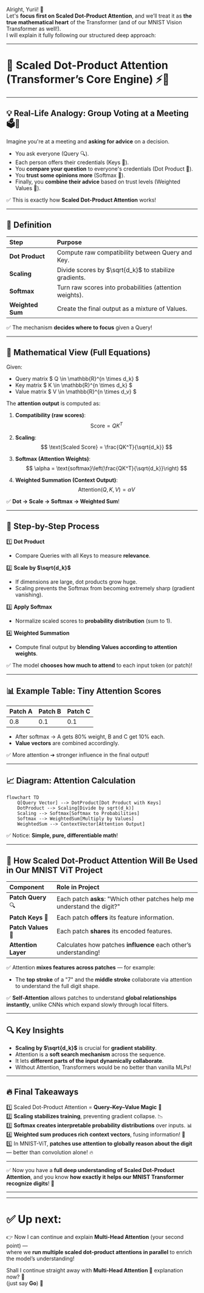 Alright, Yurii! 🚀  
Let's **focus first on Scaled Dot-Product Attention**, and we’ll treat it as **the true mathematical heart** of the Transformer (and of our MNIST Vision Transformer as well!).  
I will explain it fully following our structured deep approach:

---

# **🔖 Scaled Dot-Product Attention (Transformer’s Core Engine) ⚡🧠**

---

## **💡 Real-Life Analogy: Group Voting at a Meeting 🗳️👥**

Imagine you're at a meeting and **asking for advice** on a decision.
- You ask everyone (Query 🔍).
- Each person offers their credentials (Keys 🔑).
- You **compare your question** to everyone's credentials (Dot Product 🧮).
- You **trust some opinions more** (Softmax 🧠).
- Finally, you **combine their advice** based on trust levels (Weighted Values 💎).

✅ This is exactly how **Scaled Dot-Product Attention** works!

---

## **📌 Definition**

| Step | Purpose |
|:-----|:--------|
| **Dot Product** | Compute raw compatibility between Query and Key. |
| **Scaling** | Divide scores by $\sqrt{d_k}$ to stabilize gradients. |
| **Softmax** | Turn raw scores into probabilities (attention weights). |
| **Weighted Sum** | Create the final output as a mixture of Values. |

✅ The mechanism **decides where to focus** given a Query!

---

## **🧮 Mathematical View (Full Equations)**

Given:
- Query matrix $ Q \in \mathbb{R}^{n \times d_k} $
- Key matrix $ K \in \mathbb{R}^{n \times d_k} $
- Value matrix $ V \in \mathbb{R}^{n \times d_v} $

The **attention output** is computed as:

1. **Compatibility (raw scores)**:
$$
\text{Score} = QK^T
$$

2. **Scaling**:
$$
\text{Scaled Score} = \frac{QK^T}{\sqrt{d_k}}
$$

3. **Softmax (Attention Weights)**:
$$
\alpha = \text{softmax}\left(\frac{QK^T}{\sqrt{d_k}}\right)
$$

4. **Weighted Summation (Context Output)**:
$$
\text{Attention}(Q,K,V) = \alpha V
$$

✅ **Dot → Scale → Softmax → Weighted Sum**!

---

## **🔄 Step-by-Step Process**

1️⃣ **Dot Product**  
- Compare Queries with all Keys to measure **relevance**.

2️⃣ **Scale by $\sqrt{d_k}$**  
- If dimensions are large, dot products grow huge.
- Scaling prevents the Softmax from becoming extremely sharp (gradient vanishing).

3️⃣ **Apply Softmax**  
- Normalize scaled scores to **probability distribution** (sum to 1).

4️⃣ **Weighted Summation**  
- Compute final output by **blending Values according to attention weights**.

✅ The model **chooses how much to attend** to each input token (or patch)!

---

## **📊 Example Table: Tiny Attention Scores**

| Patch A | Patch B | Patch C |
|:--------|:--------|:--------|
| 0.8     | 0.1     | 0.1     |

- After softmax → A gets 80% weight, B and C get 10% each.
- **Value vectors** are combined accordingly.

✅ More attention ➔ stronger influence in the final output!

---

## **📈 Diagram: Attention Calculation**

```mermaid
flowchart TD
    Q[Query Vector] --> DotProduct[Dot Product with Keys]
    DotProduct --> Scaling[Divide by sqrt(d_k)]
    Scaling --> Softmax[Softmax to Probabilities]
    Softmax --> WeightedSum[Multiply by Values]
    WeightedSum --> ContextVector[Attention Output]
```

✅ Notice: **Simple, pure, differentiable math**!

---

## **🚀 How Scaled Dot-Product Attention Will Be Used in Our MNIST ViT Project**

| Component | Role in Project |
|:----------|:----------------|
| **Patch Query** 🔍 | Each patch **asks**: "Which other patches help me understand the digit?" |
| **Patch Keys** 🔑 | Each patch **offers** its feature information. |
| **Patch Values** 💎 | Each patch **shares** its encoded features. |
| **Attention Layer** | Calculates how patches **influence** each other’s understanding! |

✅ Attention **mixes features across patches** — for example:
- The **top stroke** of a "7" and the **middle stroke** collaborate via attention to understand the full digit shape.

✅ **Self-Attention** allows patches to understand **global relationships instantly**, unlike CNNs which expand slowly through local filters.

---

## **🔍 Key Insights**

- **Scaling by $\sqrt{d_k}$** is crucial for **gradient stability**.
- Attention is a **soft search mechanism** across the sequence.
- It lets **different parts of the input dynamically collaborate**.
- Without Attention, Transformers would be no better than vanilla MLPs!

---

## **🔥 Final Takeaways**

1️⃣ Scaled Dot-Product Attention = **Query–Key–Value Magic** 🎯  
2️⃣ **Scaling stabilizes training**, preventing gradient collapse. 📉  
3️⃣ **Softmax creates interpretable probability distributions** over inputs. 📊  
4️⃣ **Weighted sum produces rich context vectors**, fusing information! 🧵  
5️⃣ In MNIST-ViT, **patches use attention to globally reason about the digit** — better than convolution alone! 🔥

---

✅ Now you have a **full deep understanding of Scaled Dot-Product Attention**, and you know **how exactly it helps our MNIST Transformer recognize digits**! 🚀

---

---

# ✅ Up next:
👉 Now I can continue and explain **Multi-Head Attention** (your second point) —  
where we **run multiple scaled dot-product attentions in parallel** to enrich the model’s understanding!

Shall I continue straight away with **Multi-Head Attention 👑** explanation now? 🚀  
(just say **Go**) 🎯